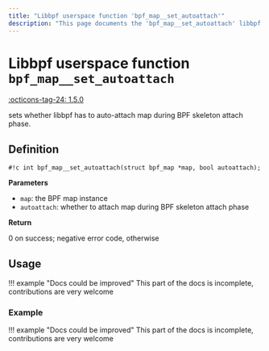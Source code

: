 ```yaml
---
title: "Libbpf userspace function 'bpf_map__set_autoattach'"
description: "This page documents the 'bpf_map__set_autoattach' libbpf userspace function, including its definition, usage, and examples."
---
```

# Libbpf userspace function `bpf_map__set_autoattach`

<!-- [LIBBPF_TAG] -->
[:octicons-tag-24: 1.5.0](https://github.com/libbpf/libbpf/releases/tag/v1.5.0)
<!-- [/LIBBPF_TAG] -->

sets whether libbpf has to auto-attach map during BPF skeleton attach phase.

## Definition

`#!c int bpf_map__set_autoattach(struct bpf_map *map, bool autoattach);`

**Parameters**

- `map`: the BPF map instance
- `autoattach`: whether to attach map during BPF skeleton attach phase

**Return**

0 on success; negative error code, otherwise

## Usage

!!! example "Docs could be improved"
    This part of the docs is incomplete, contributions are very welcome

### Example

!!! example "Docs could be improved"
    This part of the docs is incomplete, contributions are very welcome
